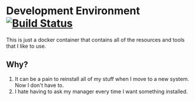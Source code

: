 # Development Environment [![Build Status](https://travis-ci.org/Llcoolsouder/DevelopmentEnvironment.svg?branch=master)](https://travis-ci.org/Llcoolsouder/DevelopmentEnvironment)
This is just a docker container that contains all of the resources and tools that I like to use.

## Why?
1. It can be a pain to reinstall all of my stuff when I move to a new system. Now I don't have to.
2. I hate having to ask my manager every time I want something installed.

